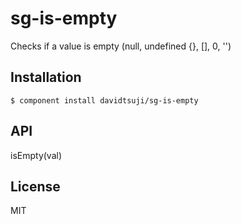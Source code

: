 
# sg-is-empty

  Checks if a value is empty (null, undefined {}, [], 0, '')

## Installation

    $ component install davidtsuji/sg-is-empty

## API

   isEmpty(val)

## License

  MIT
